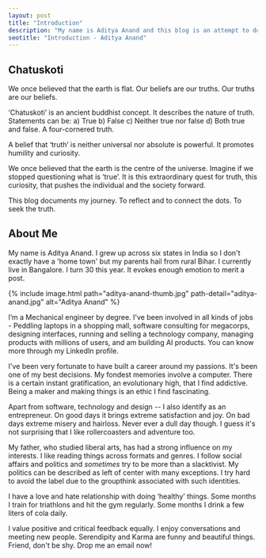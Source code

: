 ```yaml
---
layout: post
title: "Introduction"
description: "My name is Aditya Anand and this blog is an attempt to document my experiences, lessons and beliefs."
seotitle: "Introduction - Aditya Anand"
---
```


## Chatuskoti

We once believed that the earth is flat. Our beliefs are our truths. Our truths are our beliefs. 

‘Chatuskoti’ is an ancient buddhist concept. It describes the nature of truth. Statements can be: a) True b) False c) Neither true nor false d) Both true and false. A four-cornered truth. 

A belief that ‘truth’ is neither universal nor absolute is powerful. It promotes humility and curiosity.

We once believed that the earth is the centre of the universe. Imagine if we stopped questioning what is ‘true’. It is this extraordinary quest for truth, this curiosity, that pushes the individual and the society forward.

This blog documents my journey. To reflect and to connect the dots. To seek the truth.

## About Me


My name is Aditya Anand. I grew up across six states in India so I don't exactly have a 'home town' but my parents hail from rural Bihar. I currently live in Bangalore. I turn 30 this year. It evokes enough emotion to merit a post.

{% include image.html path="aditya-anand-thumb.jpg" path-detail="aditya-anand.jpg" alt="Aditya Anand" %}

I’m a Mechanical engineer by degree. I've been involved in all kinds of jobs - Peddling laptops in a shopping mall, software consulting for megacorps, designing interfaces, running and selling a technology company, managing products with millions of users, and am building AI products. You can know more through my LinkedIn profile.

I've been very fortunate to have built a career around my passions. It's been one of my best decisions. My fondest memories involve a computer. There is a certain instant gratification, an evolutionary high, that I find addictive. Being a maker and making things is an ethic I find fascinating.

Apart from software, technology and design -- I also identify as an entrepreneur. On good days it brings extreme satisfaction and joy. On bad days extreme misery and hairloss. Never ever a dull day though. I guess it's not surprising that I like rollercoasters and adventure too.

My father, who studied liberal arts, has had a strong influence on my interests. I like reading things across formats and genres. I follow social affairs and politics and _sometimes_ try to be more than a slacktivist. My politics can be described as left of center with many exceptions. I try hard to avoid the label due to the groupthink associated with such identities.

I have a love and hate relationship with doing ‘healthy’ things. Some months I train for triathlons and hit the gym regularly. Some months I drink a few liters of cola daily. 

I value positive and critical feedback equally. I enjoy conversations and meeting new people. Serendipity and Karma are funny and beautiful things. Friend, don't be shy. Drop me an email now!